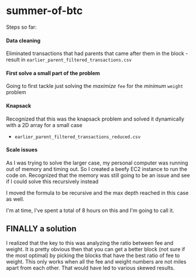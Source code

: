 # summer-of-btc

Steps so far:

#### Data cleaning

Eliminated transactions that had parents that came after them in the block - result
in `earlier_parent_filtered_transactions.csv`

#### First solve a small part of the problem

Going to first tackle just solving the _maximize_ `fee` for the _minimum_ `weight` problem

#### Knapsack

Recognized that this was the knapsack problem and solved it dynamically with a 2D array for a small case
- `earlier_parent_filtered_transactions_reduced.csv`

#### Scale issues

As I was trying to solve the larger case, my personal computer was running out of memory and timing out. So I created a
beefy EC2 instance to run the code on. Recognized that the memory was still going to be an issue and see if I could
solve this recursively instead

I moved the formula to be recursive and the max depth reached in this case as well.

I'm at time, I've spent a total of 8 hours on this and I'm going to call it. 

## FINALLY a solution

I realized that the key to this was analyzing the ratio between fee and weight. It is pretty obvious then that 
you can get a better block (not sure if the most optimal) by picking the blocks that have the best ratio of fee to weight. 
This only works when all the fee and weight numbers are not miles apart from each other. That would have 
led to various skewed results. 